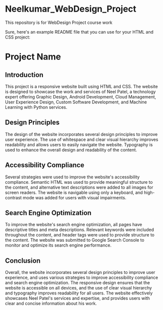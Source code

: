 # Neelkumar_WebDesign_Project
This repository is for WebDesign Project course work


Sure, here's an example README file that you can use for your HTML and CSS project:

# Project Name

## Introduction
This project is a responsive website built using HTML and CSS. The website is designed to showcase the work and services of Neel Patel, a technology expert offering Graphic Design, Android Development, Cloud Management, User Experience Design, Custom Software Development, and Machine Learning with Python services.

## Design Principles
The design of the website incorporates several design principles to improve user experience. The use of whitespace and clear visual hierarchy improves readability and allows users to easily navigate the website. Typography is used to enhance the overall design and readability of the content.

## Accessibility Compliance
Several strategies were used to improve the website's accessibility compliance. Semantic HTML was used to provide meaningful structure to the content, and alternative text descriptions were added to all images for screen readers. The website is navigable using only a keyboard, and high-contrast mode was added for users with visual impairments.

## Search Engine Optimization
To improve the website's search engine optimization, all pages have descriptive titles and meta descriptions. Relevant keywords were included throughout the content, and header tags were used to provide structure to the content. The website was submitted to Google Search Console to monitor and optimize its search engine performance.

## Conclusion
Overall, the website incorporates several design principles to improve user experience, and uses various strategies to improve accessibility compliance and search engine optimization. The responsive design ensures that the website is accessible on all devices, and the use of clear visual hierarchy and typography improves readability for all users. The website effectively showcases Neel Patel's services and expertise, and provides users with clear and concise information about his work.
